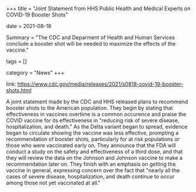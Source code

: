 +++
title = "Joint Statement from HHS Public Health and Medical Experts on COVID-19 Booster Shots"

date = 2021-08-18

Summary = "The CDC and Deparment of Health and Human Services conclude a booster shot will be needed to maximize the effects of the vaccine."

tags = []

category = "News"
+++

link: https://www.cdc.gov/media/releases/2021/s0818-covid-19-booster-shots.html

A joint statement made by the CDC and HHS released plans to recommend booster shots to the American population. They begin by stating that effectiveness in vaccines overtime is a common occurence and praise the COVID vaccine for its effectiveness in "reducing risk of severe disease, hospitalization, and death." As the Delta variant began to spread, evidence began to circulate showing the vaccine was less effective, prompting a recommendation of booster shots, particularly for at risk populations or those who were vaccinated early on. They announce that the FDA will conduct a study on the safety and effectiveness of a third dose, and that they will review the data on the Johnson and Johnson vaccine to make a recommendation later on. They finish with an emphasis on getting the vaccine in general, expressing concern over the fact that "nearly all the cases of severe disease, hospitalization, and death continue to occur among those not yet vaccinated at all."  
